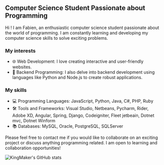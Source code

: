 ## Computer Science Student Passionate about Programming

Hi ! I am Fabien, an enthusiastic computer science student passionate about the world of programming. I am constantly learning and developing my computer science skills to solve exciting problems.

### My interests

- 🌐 Web Development: I love creating interactive and user-friendly websites.
- 🤖 Backend Programming: I also delve into backend development using languages ​​like Python and Node.js to create robust applications.

### My skills

- 💻 Programming Languages: JavaScript, Python, Java, C#, PHP, Ruby
- 🛠 Tools and Frameworks: Visual Studio, Netbeans, Pycharm, Rider, Adobe XD, Angular, Spring, Django, Codeigniter, Fleet jetbeain, Dotnet mvc, Dotnet Winform
- 📚 Databases: MySQL, Oracle, PostgreSQL, SQLServer


Please feel free to contact me if you would like to collaborate on an exciting project or discuss anything programming related. I am open to learning and collaboration opportunities!

![KingMaker's GitHub stats](https://github-readme-stats.vercel.app/api?username=fabien-ss&show_icons=true&theme=transparent)

<p><img align="center" src="https://github-readme-stats.vercel.app/api/top-langs?username=fabien-ss&show_icons=true&locale=en&layout=compact" alt="fabien-ss" /></p>
